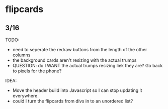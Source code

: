# flipcards

## 3/16

TODO:

- need to seperate the redraw buttons from the length of the other columns
- the background cards aren't resizing with the actual trumps
- QUESTION: do I WANT the actual trumps resizing liek they are? Go back to pixels for the phone?

IDEA:

- Move the header build into Javascript so I can stop updating it everywhere.
- could I turn the flipcards from divs in to an unordered list?
